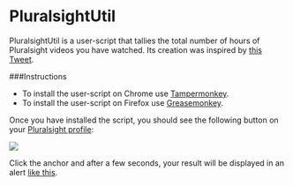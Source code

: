 PluralsightUtil
=======

PluralsightUtil is a  user-script that tallies the total number of hours of Pluralsight videos you have watched. Its creation was inspired by [this Tweet](https://twitter.com/jlester39/status/540256688964911104).

###Instructions

- To install the user-script on Chrome use [Tampermonkey](http://tampermonkey.net/).
- To install the user-script on Firefox use [Greasemonkey](https://addons.mozilla.org/en-us/firefox/addon/greasemonkey/).

Once you have installed  the script, you should see the following button on your [Pluralsight profile](http://www.pluralsight.com/profile/):

![](http://i.imgur.com/5VhqAM7.png)

Click the anchor and after a few seconds, your result will be displayed in an alert [like this](http://i.imgur.com/O2dQ3aU.gif).